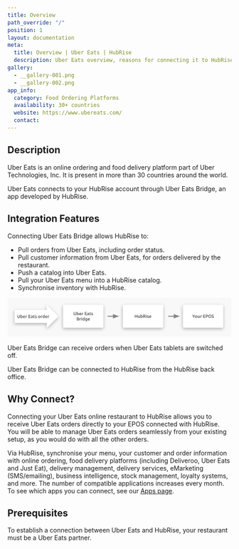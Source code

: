 ```yaml
---
title: Overview
path_override: "/"
position: 1
layout: documentation
meta:
  title: Overview | Uber Eats | HubRise
  description: Uber Eats overview, reasons for connecting it to HubRise and summary of integrated features. Synchronise data between your EPOS and your apps.
gallery:
  - __gallery-001.png
  - __gallery-002.png
app_info:
  category: Food Ordering Platforms
  availability: 30+ countries
  website: https://www.ubereats.com/
  contact:
---
```


## Description

Uber Eats is an online ordering and food delivery platform part of Uber Technologies, Inc.
It is present in more than 30 countries around the world.

Uber Eats connects to your HubRise account through Uber Eats Bridge, an app developed by HubRise.

## Integration Features

Connecting Uber Eats Bridge allows HubRise to:

- Pull orders from Uber Eats, including order status.
- Pull customer information from Uber Eats, for orders delivered by the restaurant.
- Push a catalog into Uber Eats.
- Pull your Uber Eats menu into a HubRise catalog.
- Synchronise inventory with HubRise.

![Diagram of the connection flow between Uber Eats, Uber Eats Bridge, and HubRise](./images/000-2x-connection-diagram.png)

Uber Eats Bridge can receive orders when Uber Eats tablets are switched off.

Uber Eats Bridge can be connected to HubRise from the HubRise back office.

## Why Connect?

Connecting your Uber Eats online restaurant to HubRise allows you to receive Uber Eats orders directly to your EPOS connected with HubRise.
You will be able to manage Uber Eats orders seamlessly from your existing setup, as you would do with all the other orders.

Via HubRise, synchronise your menu, your customer and order information with online ordering, food delivery platforms (including Deliveroo, Uber Eats and Just Eat), delivery management, delivery services, eMarketing (SMS/emailing), business intelligence, stock management, loyalty systems, and more. The number of compatible applications increases every month. To see which apps you can connect, see our [Apps page](/apps).

## Prerequisites

To establish a connection between Uber Eats and HubRise, your restaurant must be a Uber Eats partner.
